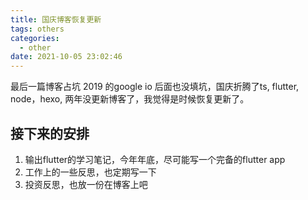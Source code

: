```yaml
---
title: 国庆博客恢复更新
tags: others
categories:
  - other
date: 2021-10-05 23:02:46
---
```


最后一篇博客占坑 2019 的google io 后面也没填坑，国庆折腾了ts, flutter, node，hexo, 两年没更新博客了，我觉得是时候恢复更新了。

<!-- more -->

## 接下来的安排

1. 输出flutter的学习笔记，今年年底，尽可能写一个完备的flutter app
2. 工作上的一些反思，也定期写一下
3. 投资反思，也放一份在博客上吧